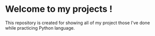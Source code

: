 # Welcome to my projects !

This repository is created for showing all of my project those I've done while practicing Python language.
